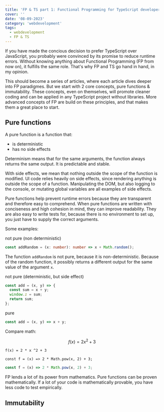 ```yaml
---
title: 'FP & TS part 1: Functional Programming for TypeScript developers'
cover: ''
date: '08-09-2023'
category: 'webdevelopment'
tags:
  - webdevelopment
  - FP & TS
---
```


If you have made the concious decision to prefer TypeScript over JavaScript, you probably were convinced by its promise to reduce runtime errors. Without knowing anything about Functional Programming (FP from now on), it fulfills the same role. That's why FP and TS go hand in hand, in my opinion.

This should become a series of articles, where each article dives deeper into FP paradigmes. But we start with 2 core concepts, pure functions & immutability. These concepts, even on themselves, will promote cleaner coding and can be applied in any TypeScript project without libraries. More advanced concepts of FP are build on these principles, and that makes them a great place to start.

## Pure functions

A pure function is a function that:

- is deterministic
- has no side effects

Determinism means that for the same arguments, the function always returns the same output. It is predictable and stable.

With side effects, we mean that nothing outside the scope of the function is modified. UI code relies heavily on side effects, since rendering anything is outside the scope of a function. Manipulating the DOM, but also logging to the console, or mutating global variables are all examples of side effects.

Pure functions help prevent runtime errors because they are transparent and therefore easy to comprehend. When pure functions are written with conciseness and high cohesion in mind, they can improve readability. They are also easy to write tests for, because there is no environment to set up, you just have to supply the correct arguments.

Some examples:

not pure (non deterministic)

```typescript
const addRandom = (x: number): number => x + Math.random();
```

The function `addRandom` is not pure, because it is non-deterministic. Because of the random function, it possibly returns a different output for the same value of the argument `x`.

not pure (deterministic, but side effect)

```typescript
const add = (x, y) => {
  const sum = x + y;
  window.z = sum;
  return sum;
};
```

pure

```typescript
const add = (x, y) => x + y;
```

Compare math:

$$ f(x) = 2x ^2 + 3 $$

```
f(x) = 2 * x ^2 + 3

const f = (x) => 2 * Math.pow(x, 2) + 3;
```

```ts
const f = (x) => 2 * Math.pow(x, 2) + 3;
```

FP lends a lot of its power from mathematics. Pure functions can be proven mathematically. If a lot of your code is mathematically provable, you have less code to test empirically.

<!-- TODO improve theme for code syntax highlighting -->

<!-- TODO move to part 2 -->
## Immutability

<!--

Why FP and TS? The same reason: reducing runtime errors.

Pure functions & immutability
- sort, splice, spread, freeze, rtk's use of immer as an intransparent external lib for immutability

-->
